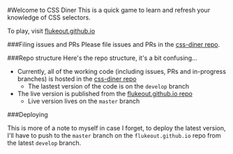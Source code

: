 #Welcome to CSS Diner
This is a quick game to learn and refresh your knowledge of CSS selectors.

To play, visit [flukeout.github.io](http://flukeout.github.io/)

###Filing issues and PRs
Please file issues and PRs in the [css-diner repo](https://github.com/flukeout/css-diner/).

###Repo structure
Here's the repo structure, it's a bit confusing...

* Currently, all of the working code (including issues, PRs and in-progress branches) is hosted in the [css-diner repo](https://github.com/flukeout/css-diner/)
  * The lastest version of the code is on the ``develop`` branch
* The live version is published from the [flukeout.github.io repo](https://github.com/flukeout/flukeout.github.io/issues)
  * Live version lives on the ``master`` branch

###Deploying

This is more of a note to myself in case I forget, to deploy the latest version, I'll have to push to the ``master`` branch on the ``flukeout.github.io`` repo from the latest ``develop`` branch.


